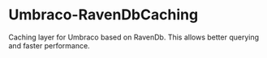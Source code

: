 Umbraco-RavenDbCaching
======================

Caching layer for Umbraco based on RavenDb. This allows better querying and faster performance.
